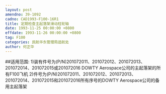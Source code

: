 ```yaml
---
layout: post
amendno: 39-1092
cadno: CAD1993-F100-16R1
title: 定期检查主起落架滑动柱轮轴
date: 1993-11-25 00:00:00 +0800
effdate: 1993-11-26 00:00:00 +0800
tag: F100
categories: 民航华东管理局适航处
author: 何正华
---
```


##适用范围:
1)装有件号为(P/N)201072011、201072012、201072013、201072014、201072015或201072016 DOWTY Aerospace公司的主起落架的所有F100飞机
2)件号为(P/N)201072011、201072012、201072013、201072014、201072015和201072016所有序号的DOWTY Aerospace公司的备用主起落架

